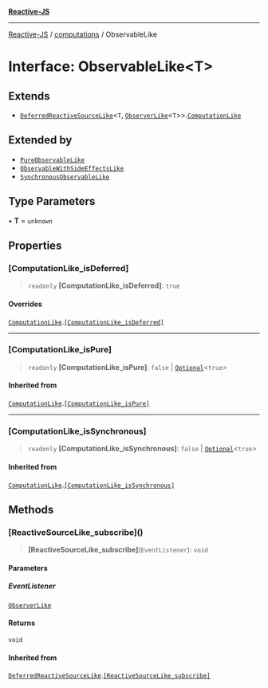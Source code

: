 [**Reactive-JS**](../../README.md)

***

[Reactive-JS](../../README.md) / [computations](../README.md) / ObservableLike

# Interface: ObservableLike\<T\>

## Extends

- [`DeferredReactiveSourceLike`](DeferredReactiveSourceLike.md)\<`T`, [`ObserverLike`](../../utils/interfaces/ObserverLike.md)\<`T`\>\>.[`ComputationLike`](ComputationLike.md)

## Extended by

- [`PureObservableLike`](PureObservableLike.md)
- [`ObservableWithSideEffectsLike`](ObservableWithSideEffectsLike.md)
- [`SynchronousObservableLike`](SynchronousObservableLike.md)

## Type Parameters

• **T** = `unknown`

## Properties

### \[ComputationLike\_isDeferred\]

> `readonly` **\[ComputationLike\_isDeferred\]**: `true`

#### Overrides

[`ComputationLike`](ComputationLike.md).[`[ComputationLike_isDeferred]`](ComputationLike.md#computationlike_isdeferred)

***

### \[ComputationLike\_isPure\]

> `readonly` **\[ComputationLike\_isPure\]**: `false` \| [`Optional`](../../functions/type-aliases/Optional.md)\<`true`\>

#### Inherited from

[`ComputationLike`](ComputationLike.md).[`[ComputationLike_isPure]`](ComputationLike.md#computationlike_ispure)

***

### \[ComputationLike\_isSynchronous\]

> `readonly` **\[ComputationLike\_isSynchronous\]**: `false` \| [`Optional`](../../functions/type-aliases/Optional.md)\<`true`\>

#### Inherited from

[`ComputationLike`](ComputationLike.md).[`[ComputationLike_isSynchronous]`](ComputationLike.md#computationlike_issynchronous)

## Methods

### \[ReactiveSourceLike\_subscribe\]()

> **\[ReactiveSourceLike\_subscribe\]**(`EventListener`): `void`

#### Parameters

##### EventListener

[`ObserverLike`](../../utils/interfaces/ObserverLike.md)

#### Returns

`void`

#### Inherited from

[`DeferredReactiveSourceLike`](DeferredReactiveSourceLike.md).[`[ReactiveSourceLike_subscribe]`](DeferredReactiveSourceLike.md#reactivesourcelike_subscribe)
